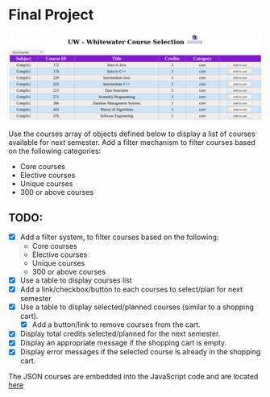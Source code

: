 # Final Project

![Sample image Homepage](https://github.com/carrliitos/Javascript-DHTML/blob/master/FinalProject/images/WithFilter.png)

Use the courses array of objects defined below to display a list of courses available for next semester.
Add a filter mechanism to filter courses based on the following categories:
- Core courses
- Elective courses
- Unique courses
- 300 or above courses

## TODO:
- [x] Add a filter system, to filter courses based on the following:
	- Core courses
	- Elective courses
	- Unique courses
	- 300 or above courses
- [x] Use a table to display courses list
- [x] Add a link/checkbox/button to each courses to select/plan for next semester
- [x] Use a table to display selected/planned courses (similar to a shopping cart).
	- [x] Add a button/link to remove courses from the cart.
- [x] Display total credits selected/planned for the next semester.
- [x] Display an appropriate message if the shopping cart is empty.
- [x] Display error messages if the selected course is already in the shopping cart.

The JSON courses are embedded into the JavaScript code and are located [here](https://github.com/carrliitos/Javascript-DHTML/blob/master/FinalProject/index.js#L1)